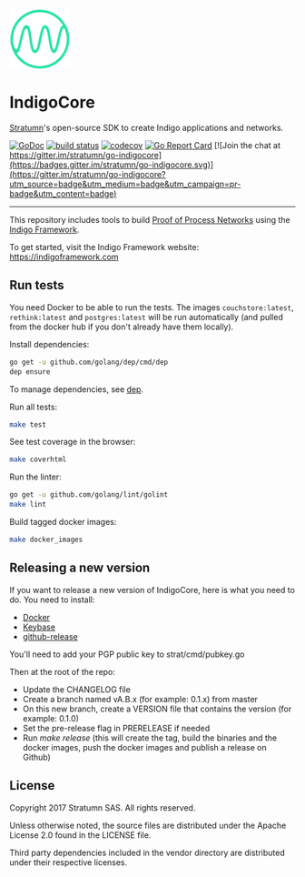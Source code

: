[![Logo](logo.png)](https://indigoframework.com)

# IndigoCore

[Stratumn](https://stratumn.com)'s open-source SDK to create Indigo applications and networks.

[![GoDoc](https://godoc.org/github.com/stratumn/go-indigocore?status.svg)](https://godoc.org/github.com/stratumn/go-indigocore)
[![build status](https://travis-ci.org/stratumn/go-indigocore.svg?branch=master)](https://travis-ci.org/stratumn/go-indigocore)
[![codecov](https://codecov.io/gh/stratumn/go-indigocore/branch/master/graph/badge.svg)](https://codecov.io/gh/stratumn/go-indigocore)
[![Go Report Card](https://goreportcard.com/badge/github.com/stratumn/go-indigocore)](https://goreportcard.com/report/github.com/stratumn/go-indigocore)
[![Join the chat at https://gitter.im/stratumn/go-indigocore](https://badges.gitter.im/stratumn/go-indigocore.svg)](https://gitter.im/stratumn/go-indigocore?utm_source=badge&utm_medium=badge&utm_campaign=pr-badge&utm_content=badge)

---

This repository includes tools to build [Proof of Process Networks](https://proofofprocess.org) using the [Indigo Framework](https://indigoframework.com).

To get started, visit the Indigo Framework website:
https://indigoframework.com

## Run tests

You need Docker to be able to run the tests. The images `couchstore:latest`, `rethink:latest` and
`postgres:latest` will be run automatically (and pulled from the docker hub if
you don't already have them locally).

Install dependencies:

```bash
go get -u github.com/golang/dep/cmd/dep
dep ensure
```

To manage dependencies, see [dep](https://github.com/golang/dep).

Run all tests:

```bash
make test
```

See test coverage in the browser:

```bash
make coverhtml
```

Run the linter:

```bash
go get -u github.com/golang/lint/golint
make lint
```

Build tagged docker images:

```bash
make docker_images
```

## Releasing a new version

If you want to release a new version of IndigoCore, here is what you need to do.
You need to install:

* [Docker](https://www.docker.com/)
* [Keybase](https://keybase.io/)
* [github-release](https://github.com/aktau/github-release/releases/)

You'll need to add your PGP public key to strat/cmd/pubkey.go

Then at the root of the repo:

* Update the CHANGELOG file
* Create a branch named vA.B.x (for example: 0.1.x) from master
* On this new branch, create a VERSION file that contains the version (for example: 0.1.0)
* Set the pre-release flag in PRERELEASE if needed
* Run _make release_ (this will create the tag, build the binaries and the docker images, push the docker images and publish a release on Github)

## License

Copyright 2017 Stratumn SAS. All rights reserved.

Unless otherwise noted, the source files are distributed under the Apache
License 2.0 found in the LICENSE file.

Third party dependencies included in the vendor directory are distributed under
their respective licenses.
